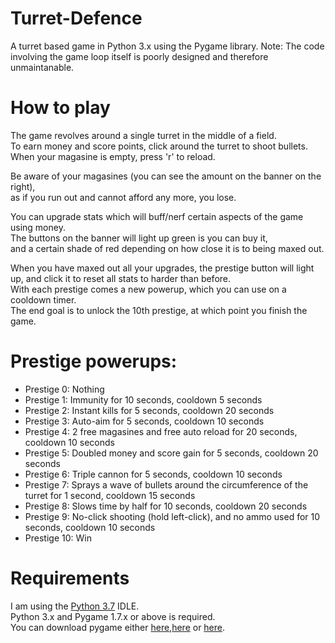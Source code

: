 # Turret-Defence
A turret based game in Python 3.x using the Pygame library.
Note: The code involving the game loop itself is poorly designed and therefore unmaintanable.

# How to play
The game revolves around a single turret in the middle of a field.\
To earn money and score points, click around the turret to shoot bullets.\
When your magasine is empty, press 'r' to reload.

Be aware of your magasines (you can see the amount on the banner on the right),\
as if you run out and cannot afford any more, you lose.

You can upgrade stats which will buff/nerf certain aspects of the game using money.\
The buttons on the banner will light up green is you can buy it,\
and a certain shade of red depending on how close it is to being maxed out.

When you have maxed out all your upgrades, the prestige button will light up, and click it to reset all stats to harder than before.\
With each prestige comes a new powerup, which you can use on a cooldown timer.\
The end goal is to unlock the 10th prestige, at which point you finish the game.

# Prestige powerups:
- Prestige 0: Nothing
- Prestige 1: Immunity for 10 seconds, cooldown 5 seconds
- Prestige 2: Instant kills for 5 seconds, cooldown 20 seconds
- Prestige 3: Auto-aim for 5 seconds, cooldown 10 seconds
- Prestige 4: 2 free magasines and free auto reload for 20 seconds, cooldown 10 seconds
- Prestige 5: Doubled money and score gain for 5 seconds, cooldown 20 seconds
- Prestige 6: Triple cannon for 5 seconds, cooldown 10 seconds
- Prestige 7: Sprays a wave of bullets around the circumference of the turret for 1 second, cooldown 15 seconds
- Prestige 8: Slows time by half for 10 seconds, cooldown 20 seconds
- Prestige 9: No-click shooting (hold left-click), and no ammo used for 10 seconds, cooldown 10 seconds
- Prestige 10: Win

# Requirements
I am using the [Python 3.7](https://www.python.org/downloads/release/python-370/) IDLE.\
Python 3.x and Pygame 1.7.x or above is required.\
You can download pygame either [here](https://www.pygame.org/download.shtml),[here](https://bitbucket.org/pygame/pygame/downloads/) or [here](https://www.lfd.uci.edu/~gohlke/pythonlibs/#pygame).
